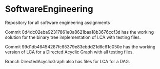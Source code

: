 # SoftwareEngineering
Repository for all software engineering assignments

Commit 0d4dc02eba92317861e0a8621baa18b3676ccf3d has the working solution for the binary tree implementation of LCA with testing files.

Commit 99d1db46454287fc65379e83ebdd21d6c61c050e has the working version of LCA for a Directed Acyclic Graph with all testing files.

Branch  DirectedAcyclicGraph also has files for LCA for a DAG.
